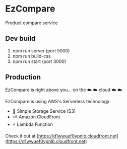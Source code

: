 # EzCompare
Product compare service

## Dev build

1. npm run server (port 5000)
2. npm run build-css
3. npm run start (port 3000)

## Production
EzCompare is right above you... on the :cloud: :cloud: cloud :cloud: :cloud: 

EzCompare is using AWS's Serverless technology:
- :panda_face: Simple Storage Service (S3)
- :partly_sunny: Amazon CloudFront
- :zap: Lambda Function

Check it out at [https://d1wwuef0ypnlb.cloudfront.net](https://d1wwuef0ypnlb.cloudfront.net)

